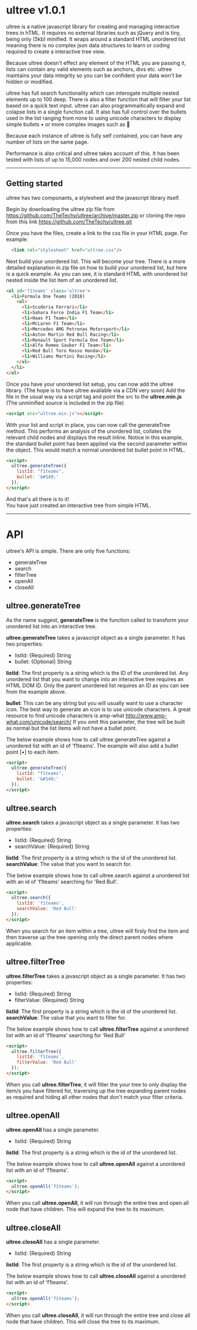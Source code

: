 # ultree v1.0.1
ultree is a native javascript library for creating and managing interactive trees in hTML. It requires no external libraries such as jQuery and is tiny, being only (5kb) minified. It wraps around a standard HTML unordered list meaning there is no complex json data structures to learn or coding required to create a interactive tree view.  

Because ultree doesn't effect any element of the HTML you are passing it, lists can contain any valid elements such as anchors, divs etc. ultree maintains your data integrity so you can be confident your data won't be hidden or modified.  

ultree has full search functionality which can interogate multiple nested elements up to 100 deep. There is also a filter function that will filter your list based on a quick text input. ultree can also programmaitically expand and colapse lists in a single function call. It also has full control over the bullets used in the list ranging from none to using unicode characters to display simple bullets • or more complex images such as &#129412;

Because each instance of ultree is fully self contained, you can have any number of lists on the same page.

Performance is also critical and ultree takes account of this. It has been tested with lists of up to 15,000 nodes and over 200 nested child nodes.  

***
## Getting started
ultree has two componants, a stylesheet and the javascript library itself.

Begin by downloading the ultree zip file from https://github.com/TheTechy/ultree/archive/master.zip or cloning the repo from this link https://github.com/TheTechy/ultree.git

Once you have the files, create a link to the css file in your HTML page. For example:
```HTML
  <link rel="stylesheet" href="ultree.css"/>
```
Next build your unordered list. This will become your tree. There is a more detailed explanation in zip file on how to build your unordered list, but here is a quick example. As you can see, it is standard HTML with unordered list nested inside the list item of an unordered list.  
```HTML
<ul id='f1teams' class='ultree'>
  <li>Formula One Teams (2018)
    <ul>
      <li>Scuderia Ferrari</li>
      <li>Sahara Force India F1 Team</li>
      <li>Haas F1 Team</li>
      <li>McLaren F1 Team</li>
      <li>Mercedes AMG Petronas Motorsport</li>
      <li>Aston Martin Red Bull Racing</li>
      <li>Renault Sport Formula One Team</li>
      <li>Alfa Romeo Sauber F1 Team</li>
      <li>Red Bull Toro Rosso Honda</li>
      <li>Williams Martini Racing</li>
    </ul>
  </li>
</ul>
```  
Once you have your unordered list setup, you can now add the ultree library. (The hope is to have ultree available via a CDN very soon) Add the file in the usual way via a script tag and point the src to the **ultree.min.js** (The unminified source is included in the zip file)
```HTML
<script src="ultree.min.js"></script>
```  
With your list and script in place, you can now call the generateTree method. This performs an analysis of the unordered list, collates the relevant child nodes and displays the result inline. Notice in this example, the standard bullet point has been applied via the second parameter within the object. This would match a normal unordered list bullet point in HTML.  
```HTML
<script>
  ultree.generateTree({
    listId: "f1teams",
    bullet: '&#149;'
  });
</script>
```

And that's all there is to it!  
You have just created an interactive tree from simple HTML.  
***  
# API
ultree's API is simple. There are only five functions:  
* generateTree  
* search  
* filterTree  
* openAll  
* closeAll  

## ultree.generateTree
As the name suggest, **generateTree** is the function called to transform your unordered list into an interactive tree.  

**ultree.generateTree** takes a javascript object as a single parameter. It has two properties:
* listId: {Required} String  
* bullet: {Optional} String

**listId**: The first property is a string which is the ID of the unordered list. Any unordered list that you want to change into an interactive tree requires an HTML DOM ID. Only the parent unordered list requires an ID as you can see from the example above.

**bullet**: This can be any string but you will usually want to use a character icon. The best way to generate an icon is to use unicode characters. A great resource to find unicode characters is amp-what http://www.amp-what.com/unicode/search/ If you omit this parameter, the tree will be built as normal but the list items will not have a bullet point.  

The below example shows how to call ultree.generateTree against a unordered list with an id of 'f1teams'. The example will also add a bullet point [•] to each item.
```HTML
<script>
  ultree.generateTree({
    listId: "f1teams",
    bullet: '&#149;'
  });
</script>
```

## ultree.search  
**ultree.search** takes a javascript object as a single parameter. It has two properties:  
* listId:       {Required} String
* searchValue:  {Required} String  

**listId**: The first property is a string which is the id of the unordered list.  
**searchValue**: The value that you want to search for.  

The below example shows how to call ultree.search against a unordered list with an id of 'f1teams' searching for 'Red Bull'.
```HTML
<script>
  ultree.search({
    listId: 'f1teams',
    searchValue: 'Red Bull'
  });
</script>
```
When you search for an item within a tree, ultree will firsly find the item and then traverse up the tree opening only the direct parent nodes where applicable.

## ultree.filterTree
**ultree.filterTree** takes a javascript object as a single parameter. It has two properties:  
* listId:       {Required} String  
* filterValue:  {Required} String  

**listId**: The first property is a string which is the id of the unordered list.  
**searchValue**: The value that you want to filter for.  

The below example shows how to call **ultree.filterTree** against a unordered list with an id of 'f1teams' searching for 'Red Bull'  
```HTML
<script>
  ultree.filterTree({
    listId: 'f1teams',
    filterValue: 'Red Bull'
  });
</script>
```
When you call **ultree.filterTree**, it will filter the your tree to only display the item/s you have filtered for, traversing up the tree expanding parent nodes as required and hiding all other nodes that don't match your filter criteria.  

## ultree.openAll
**ultree.openAll** has a single parameter.  
* listId:       {Required} String  

**listId**: The first property is a string which is the id of the unordered list.  

The below example shows how to call **ultree.openAll** against a unordered list with an id of 'f1teams'.  
```HTML
<script>
  ultree.openAll('f1teams');
</script>
```
When you call **ultree.openAll**, it will run through the entire tree and open all node that have children. This will expand the tree to its maximum.  

## ultree.closeAll
**ultree.closeAll** has a single parameter.  
* listId:       {Required} String  

**listId**: The first property is a string which is the id of the unordered list.  

The below example shows how to call **ultree.closeAll** against a unordered list with an id of 'f1teams'.  
```HTML
<script>
  ultree.openAll('f1teams');
</script>
```
When you call **ultree.closeAll**, it will run through the entire tree and close all node that have children. This will close the tree to its maximum.
